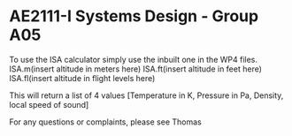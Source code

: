 # AE2111-I Systems Design - Group A05

To use the ISA calculator simply use the inbuilt one in the WP4 files.
ISA.m(insert altitude in meters here)
ISA.ft(insert altitude in feet here)
ISA.fl(insert altitude in flight levels here)

This will return a list of 4 values [Temperature in K, Pressure in Pa, Density, local speed of sound]

For any questions or complaints, please see Thomas